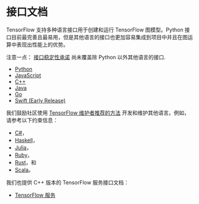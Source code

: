 # 接口文档

TensorFlow 支持多种语言接口用于创建和运行 TensorFlow 图模型。Python 接口目前最完善且最易用，但是其他语言的接口也更加容易集成到项目中并且在图运算中表现出性能上的优势。

注意一点： [接口稳定性承诺](../programmers_guide/version_semantics) 尚未覆盖除 Python 以外其他语言的接口.

* [Python](python)
* [JavaScript](https://js.tensorflow.org/api/latest/)
* [C++](cc)
* [Java](java/reference/org/tensorflow/package-summary)
* [Go](https://godoc.org/github.com/tensorflow/tensorflow/tensorflow/go)
* [Swift (Early Release)](swift)


我们鼓励社区使用 [TensorFlow 维护者推荐的方法](../extend/language_bindings) 开发和维护其他语言。例如，请参考以下约束信息：

* [C#](https://github.com/migueldeicaza/TensorFlowSharp)，
* [Haskell](https://github.com/tensorflow/haskell)，
* [Julia](https://github.com/malmaud/TensorFlow.jl)，
* [Ruby](https://github.com/somaticio/tensorflow.rb)，
* [Rust](https://github.com/tensorflow/rust)，和
* [Scala](https://github.com/eaplatanios/tensorflow_scala)。

我们也提供 C++ 版本的 TensorFlow 服务接口文档：

* [TensorFlow 服务](/api_docs/serving)
